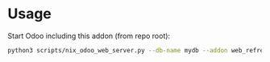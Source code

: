# Usage

Start Odoo including this addon (from repo root):

```bash
python3 scripts/nix_odoo_web_server.py --db-name mydb --addon web_refresher
```
